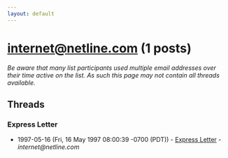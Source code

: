 ```yaml
---
layout: default
---
```


# internet@netline.com (1 posts)

_Be aware that many list participants used multiple email addresses over their time active on the list. As such this page may not contain all threads available._

## Threads

### Express Letter
+ 1997-05-16 (Fri, 16 May 1997 08:00:39 -0700 (PDT)) - [Express Letter](/archive/1997/05/57ddb0152fde2183c4a318beaf3eb1943602a8c741dc646a0942bc95d68370a1) - _internet@netline.com_

